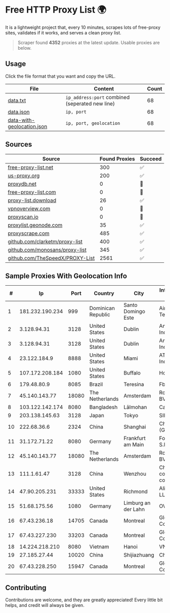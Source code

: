 
# Free HTTP Proxy List 🌍

It is a lightweight project that, every 10 minutes, scrapes lots of free-proxy sites, validates if it works, and serves a clean proxy list.


> Scraper found **4352** proxies at the latest update. Usable proxies are below.

## Usage

Click the file format that you want and copy the URL.


|File|Content|Count|
|----|-------|-----|
|[data.txt](https://raw.githubusercontent.com/themiralay/Proxy-List-World/master/data.txt)|`ip_address:port` combined (seperated new line)|68|
|[data.json](https://raw.githubusercontent.com/themiralay/Proxy-List-World/master/data.json)|`ip, port`|68|
|[data-with-geolocation.json](https://raw.githubusercontent.com/themiralay/Proxy-List-World/master/data-with-geolocation.json)|`ip, port, geolocation`|68|

## Sources

|Source|Found Proxies|Succeed|
|------|-------------|-------|
|[free-proxy-list.net](https://free-proxy-list.net)|300|✅|
|[us-proxy.org](https://www.us-proxy.org)|200|✅|
|[proxydb.net](http://proxydb.net)|0|🚫|
|[free-proxy-list.com](https://free-proxy-list.com/?page=&port=&type%5B%5D=http&type%5B%5D=https&up_time=0&search=Search)|0|🚫|
|[proxy-list.download](https://www.proxy-list.download/HTTP)|26|✅|
|[vpnoverview.com](https://vpnoverview.com/privacy/anonymous-browsing/free-proxy-servers)|0|🚫|
|[proxyscan.io](https://www.proxyscan.io)|0|🚫|
|[proxylist.geonode.com](https://proxylist.geonode.com/api/proxy-list?limit=300&page=1&sort_by=lastChecked&sort_type=desc&protocols=http,https)|35|✅|
|[proxyscrape.com](https://api.proxyscrape.com/v2/?request=displayproxies&protocol=http&timeout=10000&country=all&ssl=all&anonymity=all)|485|✅|
|[github.com/clarketm/proxy-list](https://raw.githubusercontent.com/clarketm/proxy-list/master/proxy-list-raw.txt)|400|✅|
|[github.com/monosans/proxy-list](https://raw.githubusercontent.com/monosans/proxy-list/main/proxies/http.txt)|345|✅|
|[github.com/TheSpeedX/PROXY-List](https://raw.githubusercontent.com/TheSpeedX/PROXY-List/master/http.txt)|2561|✅|


## Sample Proxies With Geolocation Info

|#|Ip|Port|Country|City|Internet Service Provider|
|-|--|----|-------|----|-------------------------|
|1|181.232.190.234|999|Dominican Republic|Santo Domingo Este|Airtime Technology SRL|
|2|3.128.94.31|3128|United States|Dublin|Amazon.com, Inc.|
|3|3.128.94.31|3128|United States|Dublin|Amazon.com, Inc.|
|4|23.122.184.9|8888|United States|Miami|AT&T Services, Inc.|
|5|107.172.208.184|1080|United States|Buffalo|HostPapa|
|6|179.48.80.9|8085|Brazil|Teresina|Fbnet Telecom|
|7|45.140.143.77|18080|The Netherlands|Amsterdam|RoyaleHosting BV|
|8|103.122.142.174|8080|Bangladesh|Lālmohan|Carnival Internet|
|9|203.138.145.63|3128|Japan|Tokyo|SIMPLEIA|
|10|222.68.36.6|2324|China|Shanghai|China Telecom (Group)|
|11|31.172.71.22|8080|Germany|Frankfurt am Main|Fornex Hosting S.L.|
|12|45.140.143.77|18080|The Netherlands|Amsterdam|RoyaleHosting BV|
|13|111.1.61.47|3128|China|Wenzhou|China Mobile communications corporation|
|14|47.90.205.231|33333|United States|Richmond|Alibaba.com LLC|
|15|51.68.175.56|1080|Germany|Limburg an der Lahn|OVH SAS|
|16|67.43.236.18|14705|Canada|Montreal|GloboTech Communications|
|17|67.43.227.230|33203|Canada|Montreal|GloboTech Communications|
|18|14.224.218.210|8080|Vietnam|Hanoi|VNPT|
|19|27.185.27.44|10020|China|Shijiazhuang|Chinanet|
|20|67.43.228.250|15947|Canada|Montreal|GloboTech Communications|



## Contributing

Contributions are welcome, and they are greatly appreciated! Every
little bit helps, and credit will always be given.


